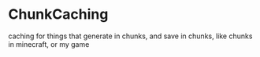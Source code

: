 # ChunkCaching
caching for things that generate in chunks, and save in chunks, like chunks in minecraft, or my game
